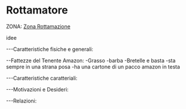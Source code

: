 # Rottamatore



ZONA: [Zona Rottamazione](../Zone/Zona%20Rottamazione.md)



idee 



---Caratteristiche fisiche e generali:

--Fattezze del Tenente Amazon:
-Grasso
-barba
-Bretelle e basta
-sta sempre in una strana posa
-ha una cartone di un pacco amazon in testa




---Caratteristiche caratteriali:



---Motivazioni e Desideri:



---Relazioni:




